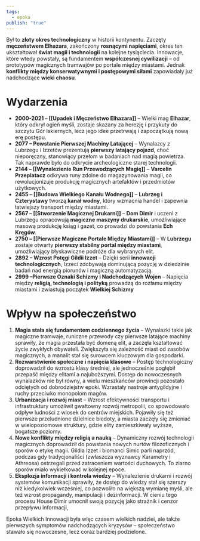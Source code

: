 ```yaml
---
tags:
  - epoka
publish: "true"
---
```

Był to **złoty okres technologiczny** w historii kontynentu. Zaczęty **męczeństwem Elhazara**, zakończony **rosnącymi napięciami**, okres ten ukształtował **świat magii i technologii** na kolejne tysiąclecia. Innowacje, które wtedy powstały, są fundamentem **współczesnej cywilizacji** – od prototypów magicznych tramwajów po portale między miastami. Jednak **konflikty między konserwatywnymi i postępowymi siłami** zapowiadały już nadchodzące **wieki chaosu**.
# Wydarzenia
- **2000-2021 – [[Upadek i Męczeństwo Elhazara]]** – Wielki mag **Elhazar**, który odkrył ogień myśli, zostaje skazany za herezję i przykuty do szczytu Gór Iskiernych, lecz jego idee przetrwają i zapoczątkują nową erę postępu.
- **2077 – Powstanie Pierwszej Machiny Latającej** – Wynalazcy z Lubrzegu i Izzetów prezentują **pierwszy latający pojazd**, choć nieporęczny, stanowiący przełom w badaniach nad magią powietrza. Tak naprawde było do odkrycie archeologiczne starej technologii.
- **2144 – [[Wynalezienie Run Przewodzących Magię]]** – **Varcelin Przeplatacz** odkrywa runy zdolne do magazynowania magii, co rewolucjonizuje produkcję magicznych artefaktów i przedmiotów użytkowych.
- **2455 – [[Budowa Wielkiego Kanału Wodnego]]** – **Lubrzeg i Czterystawy** tworzą **kanał wodny**, który wzmacnia handel i zapewnia łatwiejszy transport między miastami.
- **2567 – [[Stworzenie Magicznej Drukarni]]** – **Dom Dimir** i uczeni z Lubrzegu opracowują **magiczne maszyny drukarskie**, umożliwiające masową produkcję ksiąg i gazet, co prowadzi do powstania **Ech Kręgów**.
- **2750 – [[Pierwsze Magiczne Portale Między Miastami]]** – W **Lubrzegu** zostaje otwarty **pierwszy stabilny portal między miastami**, umożliwiający błyskawiczne podróże dla wybranych elit.
- **2892 – Wzrost Potęgi Gildii Izzet** – Dzięki serii **innowacji technologicznych**, Izzeci zdobywają dominującą pozycję w dziedzinie badań nad energią piorunów i magiczną automatyzacją.
- **2999 –Pierwsze Oznaki Schizmy i Nadchodzących Wojen** – Napięcia między **religią, technologią i polityką** prowadzą do rozłamu między miastami i zwiastują początek **Wielkiej Schizmy**
# Wpływ na społeczeństwo
1. **Magia stała się fundamentem codziennego życia** – Wynalazki takie jak magiczne tramwaje, runiczne przewody czy pierwsze latające machiny sprawiły, że magia przestała być domeną elit, a zaczęła kształtować życie zwykłych obywateli. Zwiększyła się zależność miast od zasobów magicznych, a manalit stał się surowcem kluczowym dla gospodarki.
2. **Rozwarstwienie społeczne i napięcia klasowe** – Postęp technologiczny doprowadził do wzrostu klasy średniej, ale jednocześnie pogłębił przepaść między elitami a najuboższymi. Dostęp do nowoczesnych wynalazków nie był równy, a wielu mieszkańców prowincji pozostało odciętych od dobrodziejstw epoki. Wzrastały nastroje antygildyjne i ruchy przeciwko monopolom magów.
3. **Urbanizacja i rozwój miast** – Wzrost efektywności transportu i infrastruktury umożliwił gwałtowny rozwój metropolii, co spowodowało odpływ ludności z wiosek do centrów miejskich. Pojawiły się też pierwsze przeludnione dzielnice biedoty, a miasta zaczęły się zmieniać w wielopoziomowe struktury, gdzie elity zamieszkiwały wyższe, bogatsze poziomy.
4. **Nowe konflikty między religią a nauką** – Dynamiczny rozwój technologii magicznych doprowadził do powstania nowych nurtów filozoficznych i sporów o etykę magii. Gildia Izzet i biomanci Simic parli naprzód, podczas gdy tradycjonaliści (zwłaszcza wyznawcy Karametry i Athreosa) ostrzegali przed zatraceniem wartości duchowych. To ziarno sporów miało wykiełkować w kolejnej epoce.
5. **Eksplozja informacji i kontrola wiedzy** – Wynalezienie drukarni i rozwój systemów komunikacji sprawiły, że dostęp do wiedzy stał się szerszy niż kiedykolwiek wcześniej, co pozwoliło na większą wymianę myśli, ale też wzrost propagandy, manipulacji i dezinformacji. W cieniu tego procesu House Dimir umocnił swoją pozycję jako strażnik i cenzor przepływu informacji,

Epoka Wielkich Innowacji była więc czasem wielkich nadziei, ale także pierwszych symptomów nadchodzących kryzysów – społeczeństwo stawało się nowoczesne, lecz coraz bardziej podzielone.